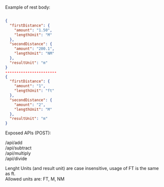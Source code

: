 Example of rest body:
```json

{
  "firstDistance": {
    "amount": "1.50",
    "lengthUnit": "M"
  },
  "secondDistance": {
    "amount": "200.1",
    "lengthUnit": "NM"
  },
  "resultUnit": "m"
}
-----------------------
{
  "firstDistance": {
    "amount": "1",
    "lengthUnit": "ft"
  },
  "secondDistance": {
    "amount": "2",
    "lengthUnit": "M"
  },
  "resultUnit": "m"
}
```
Exposed APIs (POST):

/api/add </br>
/api/subtract </br>
/api/multiply </br>
/api/divide </br>

Lenght Units (and result unit) are case insensitive, usage of FT is the same as ft. </br>
Allowed units are: FT, M, NM

